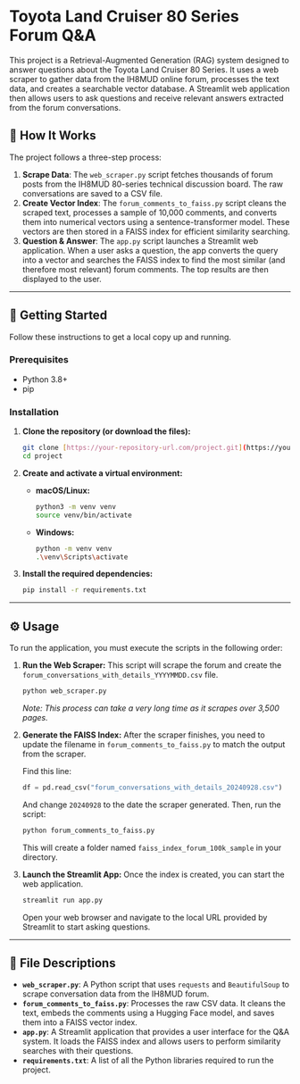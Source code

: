 # Toyota Land Cruiser 80 Series Forum Q&A

This project is a Retrieval-Augmented Generation (RAG) system designed to answer questions about the Toyota Land Cruiser 80 Series. It uses a web scraper to gather data from the IH8MUD online forum, processes the text data, and creates a searchable vector database. A Streamlit web application then allows users to ask questions and receive relevant answers extracted from the forum conversations.

## 🚙 How It Works

The project follows a three-step process:

1.  **Scrape Data**: The `web_scraper.py` script fetches thousands of forum posts from the IH8MUD 80-series technical discussion board. The raw conversations are saved to a CSV file.
2.  **Create Vector Index**: The `forum_comments_to_faiss.py` script cleans the scraped text, processes a sample of 10,000 comments, and converts them into numerical vectors using a sentence-transformer model. These vectors are then stored in a FAISS index for efficient similarity searching.
3.  **Question & Answer**: The `app.py` script launches a Streamlit web application. When a user asks a question, the app converts the query into a vector and searches the FAISS index to find the most similar (and therefore most relevant) forum comments. The top results are then displayed to the user.

---

## 🚀 Getting Started

Follow these instructions to get a local copy up and running.

### Prerequisites

* Python 3.8+
* pip

### Installation

1.  **Clone the repository (or download the files):**
    ```sh
    git clone [https://your-repository-url.com/project.git](https://your-repository-url.com/project.git)
    cd project
    ```

2.  **Create and activate a virtual environment:**
    * **macOS/Linux:**
        ```sh
        python3 -m venv venv
        source venv/bin/activate
        ```
    * **Windows:**
        ```sh
        python -m venv venv
        .\venv\Scripts\activate
        ```

3.  **Install the required dependencies:**
    ```sh
    pip install -r requirements.txt
    ```

---

## ⚙️ Usage

To run the application, you must execute the scripts in the following order:

1.  **Run the Web Scraper:**
    This script will scrape the forum and create the `forum_conversations_with_details_YYYYMMDD.csv` file.
    ```sh
    python web_scraper.py
    ```
    *Note: This process can take a very long time as it scrapes over 3,500 pages.*

2.  **Generate the FAISS Index:**
    After the scraper finishes, you need to update the filename in `forum_comments_to_faiss.py` to match the output from the scraper.
    
    Find this line:
    ```python
    df = pd.read_csv("forum_conversations_with_details_20240928.csv")
    ```
    And change `20240928` to the date the scraper generated. Then, run the script:
    ```sh
    python forum_comments_to_faiss.py
    ```
    This will create a folder named `faiss_index_forum_100k_sample` in your directory.

3.  **Launch the Streamlit App:**
    Once the index is created, you can start the web application.
    ```sh
    streamlit run app.py
    ```
    Open your web browser and navigate to the local URL provided by Streamlit to start asking questions.

---

## 📄 File Descriptions

* **`web_scraper.py`**: A Python script that uses `requests` and `BeautifulSoup` to scrape conversation data from the IH8MUD forum.
* **`forum_comments_to_faiss.py`**: Processes the raw CSV data. It cleans the text, embeds the comments using a Hugging Face model, and saves them into a FAISS vector index.
* **`app.py`**: A Streamlit application that provides a user interface for the Q&A system. It loads the FAISS index and allows users to perform similarity searches with their questions.
* **`requirements.txt`**: A list of all the Python libraries required to run the project.
